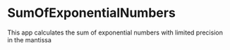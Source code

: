 # SumOfExponentialNumbers
This app calculates the sum of exponential numbers with limited precision in the mantissa
